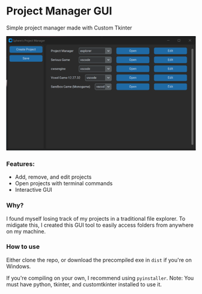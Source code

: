# Project Manager GUI

Simple project manager made with Custom Tkinter

![Screenshot of GUI](screenshot.png)

### Features:
- Add, remove, and edit projects
- Open projects with terminal commands
- Interactive GUI

### Why?

I found myself losing track of my projects in a traditional file explorer. To midigate this, I created this GUI tool to easily access folders from anywhere on my machine.

### How to use

Either clone the repo, or download the precompiled exe in `dist` if you're on Windows.

If you're compiling on your own, I recommend using `pyinstaller`. Note: You must have python, tkinter, and customtkinter installed to use it.
